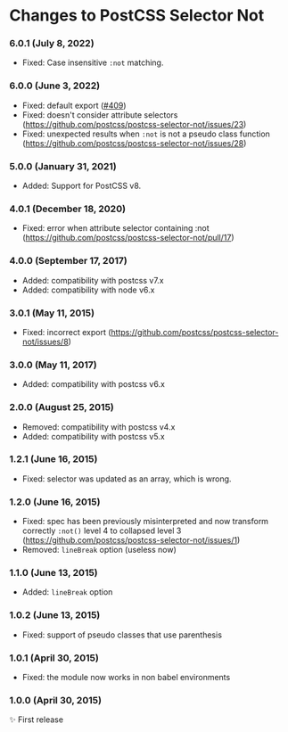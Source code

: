 # Changes to PostCSS Selector Not

### 6.0.1 (July 8, 2022)

- Fixed: Case insensitive `:not` matching.

### 6.0.0 (June 3, 2022)

- Fixed: default export ([#409](https://github.com/csstools/postcss-plugins/issues/409))
- Fixed: doesn't consider attribute selectors (<https://github.com/postcss/postcss-selector-not/issues/23>)
- Fixed: unexpected results when `:not` is not a pseudo class function (<https://github.com/postcss/postcss-selector-not/issues/28>)

### 5.0.0 (January 31, 2021)

- Added: Support for PostCSS v8.

### 4.0.1 (December 18, 2020)

- Fixed: error when attribute selector containing :not (<https://github.com/postcss/postcss-selector-not/pull/17>)

### 4.0.0 (September 17, 2017)

- Added: compatibility with postcss v7.x
- Added: compatibility with node v6.x

### 3.0.1 (May 11, 2015)

- Fixed: incorrect export (<https://github.com/postcss/postcss-selector-not/issues/8>)

### 3.0.0 (May 11, 2017)

- Added: compatibility with postcss v6.x

### 2.0.0 (August 25, 2015)

- Removed: compatibility with postcss v4.x
- Added: compatibility with postcss v5.x

### 1.2.1 (June 16, 2015)

- Fixed: selector was updated as an array, which is wrong.

### 1.2.0 (June 16, 2015)

- Fixed: spec has been previously misinterpreted and now transform correctly
`:not()` level 4 to collapsed level 3
(<https://github.com/postcss/postcss-selector-not/issues/1>)
- Removed: `lineBreak` option (useless now)

### 1.1.0 (June 13, 2015)

- Added: `lineBreak` option

### 1.0.2 (June 13, 2015)

- Fixed: support of pseudo classes that use parenthesis

### 1.0.1 (April 30, 2015)

- Fixed: the module now works in non babel environments

### 1.0.0 (April 30, 2015)

✨ First release
